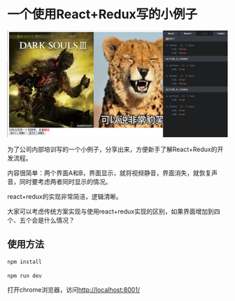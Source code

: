 # 一个使用React+Redux写的小例子

![](screenshot.png)


为了公司内部培训写的一个小例子，分享出来，方便新手了解React+Redux的开发流程。

内容很简单：两个界面A和B，界面显示，就将视频静音，界面消失，就恢复声音，同时要考虑两者同时显示的情况。

react+redux的实现非常简洁，逻辑清晰。

大家可以考虑传统方案实现与使用react+redux实现的区别，如果界面增加到四个、五个会是什么情况？

## 使用方法

```
npm install

npm run dev
```

打开chrome浏览器，访问[http://localhost:8001/](http://localhost:8001/)

